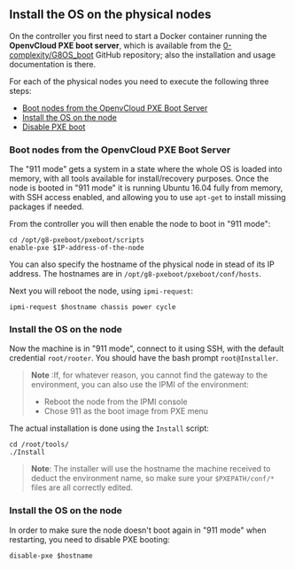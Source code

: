 ## Install the OS on the physical nodes

On the controller you first need to start a Docker container running the **OpenvCloud PXE boot server**, which is available from the [0-complexity/G8OS_boot](https://github.com/0-complexity/G8OS_boot) GitHub repository; also the installation and usage documentation is there.

For each of the physical nodes you need to execute the following three steps:
- [Boot nodes from the OpenvCloud PXE Boot Server](#911-mode)
- [Install the OS on the node](#install-os)
- [Disable PXE boot](#disable-PXE)

<a id="911-mode"></a>
### Boot nodes from the OpenvCloud PXE Boot Server

The "911 mode" gets a system in a state where the whole OS is loaded into memory, with all tools available for install/recovery purposes. Once the node is booted in "911 mode" it is running Ubuntu 16.04 fully from memory, with SSH access enabled, and allowing you to use `apt-get` to install missing packages if needed.

From the controller you will then enable the node to boot in "911 mode":

```
cd /opt/g8-pxeboot/pxeboot/scripts
enable-pxe $IP-address-of-the-node  
```

You can also specify the hostname of the physical node in stead of its IP address. The hostnames are in `/opt/g8-pxeboot/pxeboot/conf/hosts`.

Next you will reboot the node, using `ipmi-request`:

```
ipmi-request $hostname chassis power cycle
```

<a id="install-os"></a>
### Install the OS on the node

Now the machine is in "911 mode", connect to it using SSH, with the default credential `root/rooter`. You should have the bash prompt `root@Installer`.

> **Note** :If, for whatever reason, you cannot find the gateway to the environment, you can also use the IPMI of the environment:
>   - Reboot the node from the IPMI console
>   - Chose 911 as the boot image from PXE menu

The actual installation is done using the `Install` script:

 ```
 cd /root/tools/
 ./Install
 ```

> **Note**: The installer will use the hostname the machine received to deduct the environment name, so make sure your `$PXEPATH/conf/*` files are all correctly edited.


<a id="disable-PXE)e"></a>
### Install the OS on the node

In order to make sure the node doesn't boot again in "911 mode" when restarting, you need to disable PXE booting:

```
disable-pxe $hostname
```

